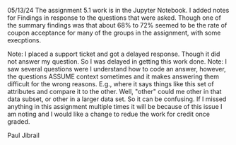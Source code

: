 05/13/24 The assignment 5.1 work is in the Jupyter Notebook. I added notes for Findings in response to the questions that were asked.  Though one of the summary findings was that about 68% to 72% seemed to be the rate of coupon acceptance for many of the groups in the assignment, with some execptions.

Note: I placed a support ticket and got a delayed response. Though it did not answer my question. So I was delayed in getting this work done. 
Note: I saw several questions were I understand how to code an answer, however, the questions ASSUME context sometimes and it makes answering them difficult for the wrong reasons. E.g., where it says things like this set of attributes and compare it to the other. Well, "other" could me other in that data subset, or other in a larger data set. So it can be confusing.
If I missed anything in this assignment multiple times it will be because of this issue I am noting and I would like a change to redue the work for credit once graded. 

Paul Jibrail
